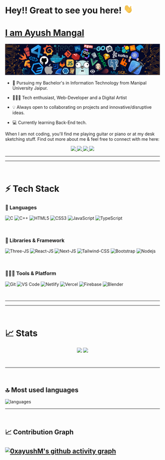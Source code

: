 # Hey!! Great to see you here! <img src="src/wave.gif" width="30px" height="30px">


<a href="https://www.ayushmangal.com
"><h1>I am Ayush Mangal</h1></a>
<img src="src/header_.png">

* 📖 Pursuing my Bachelor's in Information Technology from Manipal University Jaipur. 

* 🧑🏻‍💻 Tech enthusiast, Web-Developer and a Digital Artist 

* 💡 Always open to collaborating on projects and innovative/disruptive ideas. 

* 💻 Currently learning Back-End tech.


When I am not coding, you'll find me playing guitar or piano or at my desk sketching stuff. Find out more about me & feel free to connect with me here:

<p align="center">
	<a href="https://www.linkedin.com/in/0xayushM/">
		<img src="https://img.shields.io/badge/LinkedIn-0077B5?style=for-the-badge&logo=linkedin&logoColor=white" />
	</a>
	<a href="https://twitter.com/0xayushM">
		<img src="https://img.shields.io/badge/Twitter-1DA1F2?style=for-the-badge&logo=twitter&logoColor=white" />
	</a>
  <a href="https://www.ayushmangal.com">
		<img src="https://img.shields.io/badge/portfolio-1AA260?style=for-the-badge&logo=About.me&logoColor=white" />
	</a>
  <a href="mailto:mangal.ayush.4982@gmail.com">
		<img src="https://img.shields.io/badge/Gmail-D14836?style=for-the-badge&logo=gmail&logoColor=white" />
	</a>
</p>

<hr>
<hr>
<br>

# ⚡ Tech Stack

### 🚀 Languages

![C](https://img.shields.io/badge/C-00599C?style=for-the-badge&logo=c&logoColor=white)
![C++](https://img.shields.io/badge/C%2B%2B-00599C?style=for-the-badge&logo=c%2B%2B&logoColor=white)
![HTML5](https://img.shields.io/badge/HTML5-E34F26?style=for-the-badge&logo=html5&logoColor=white)
![CSS3](https://img.shields.io/badge/CSS3-1572B6?style=for-the-badge&logo=css3&logoColor=white)
![JavaScript](https://img.shields.io/badge/JavaScript-323330?style=for-the-badge&logo=javascript&logoColor=F7DF1E)
![TypeScript](https://img.shields.io/badge/TypeScript-gray?style=for-the-badge&logo=typescript&logoColor=blue)

<br>

### 🧩 Libraries & Framework

![Three-JS](https://img.shields.io/badge/Three.Js-cc00ff?style=for-the-badge&logo=threedotjs&logoColor=white)
![React-JS](https://img.shields.io/badge/ReactJs-20232A?style=for-the-badge&logo=react&logoColor=61DAFB)
![Next-JS](https://img.shields.io/badge/Next.Js-00ffff?style=for-the-badge&logo=nextdotjs&logoColor=61DAFB)
![Tailwind-CSS](https://img.shields.io/badge/Tailwind-ff6666?style=for-the-badge&logo=tailwindcss&logoColor=61DAFB)
![Bootstrap](https://img.shields.io/badge/Bootstrap-563D7C?style=for-the-badge&logo=bootstrap&logoColor=white)
![Nodejs](https://img.shields.io/badge/Node.js-339933?style=for-the-badge&logo=nodedotjs&logoColor=white)

<br>

### 🧑🏻‍💻 Tools & Platform

![Git](https://img.shields.io/badge/Git-F05032?style=for-the-badge&logo=git&logoColor=white)
![VS Code](https://img.shields.io/badge/Visual_Studio_Code-0078D4?style=for-the-badge&logo=visual%20studio%20code&logoColor=white)
![Netlify](https://img.shields.io/badge/Netlify-00C7B7?style=for-the-badge&logo=netlify&logoColor=white)
![Vercel](https://img.shields.io/badge/Vercel-000000?style=for-the-badge&logo=vercel&logoColor=white)
![Firebase](https://img.shields.io/badge/Firebase-0099ff?style=for-the-badge&logo=firebase&logoColor=white)
![Blender](https://img.shields.io/badge/Blender-003366?style=for-the-badge&logo=blender&logoColor=white)

<br>
<hr>
<hr>
<br>

# 📈 Stats

<p align="center">
  <img width="48%" src="https://github-readme-stats.vercel.app/api?username=0xayushM&show_icons=true&hide_border=true&theme=radical" />
  <img width="48%" src="https://github-readme-streak-stats.herokuapp.com/?user=0xayushM&hide_border=true&theme=radical" />
</p>
<br>
<hr>
<br>

## 🔝 Most used languages

  <img alt="languages" src="https://github-readme-stats.vercel.app/api/top-langs/?username=0xayushM&layout=compact&hide_border=true&theme=radical" />

<br>
<hr>
<br>

## 📈 Contribution Graph

[![0xayushM's github activity graph](https://github-readme-activity-graph.vercel.app/graph?username=0xayushM&theme=react-dark)](https://github.com/0xayushM/github-readme-activity-graph)
---
